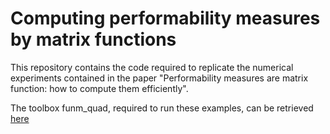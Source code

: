 # Computing performability measures by matrix functions

This repository contains the code required to replicate the numerical experiments
contained in the paper "Performability measures are matrix function: how to compute
them efficiently". 

The toolbox funm_quad, required to run these examples, can be retrieved [here](http://guettel.com/funm_quad/)
